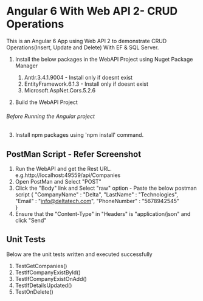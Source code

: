 # Angular 6 With Web API 2- CRUD Operations
This is an Angular 6 App using Web API 2 to demonstrate CRUD Operations(Insert, Update and Delete) With EF & SQL Server.

1. Install the below packages in the WebAPI Project using Nuget Package Manager 

	1. Antlr.3.4.1.9004 - Install only if doesnt exist
	2. EntityFramework.6.1.3 - Install only if doesnt exist
	3. Microsoft.AspNet.Cors.5.2.6

2. Build the WebAPI Project

###### Before Running the Angular project
3. Install npm packages using 'npm install' command.


## PostMan Script - Refer Screenshot ##
1. Run the WebAPI and get the Rest URL. e.g.http://localhost:49559/api/Companies
2. Open PostMan and Select "POST"
3. Click the "Body" link and Select "raw" option - Paste the below postman script 
{
	"CompanyName" : "Delta",
	"LastName" : "Technologies",
	"Email" : "info@deltatech.com",
	"PhoneNumber" : "5678942545"	
}
4. Ensure that the "Content-Type" in "Headers" is "application/json" and click "Send"

## Unit Tests ##
Below are the unit tests written and executed successfully

1. TestGetCompanies()
2. TestIfCompanyExistById()
3. TestIfCompanyExistOnAdd()
4. TestIfDetailsUpdated()
5. TestOnDelete()

